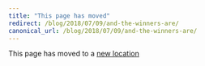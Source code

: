 ```yaml
---
title: "This page has moved"
redirect: /blog/2018/07/09/and-the-winners-are/
canonical_url: /blog/2018/07/09/and-the-winners-are/
---
```


This page has moved to a [new location](/blog/2018/07/09/and-the-winners-are/)
